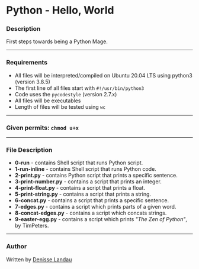# Python - Hello, World

### Description

First steps towards being a Python Mage.

---

### Requirements

- All files will be interpreted/compiled on Ubuntu 20.04 LTS using python3 (version 3.8.5)
- The first line of all files start with ``#!/usr/bin/python3``
- Code uses the ``pycodestyle`` (version 2.7.x)
- All files will be executables
- Length of files will be tested using ``wc``

---

### Given permits: ``chmod u+x``

---

### File Description

- **0-run** - contains Shell script that runs Python script.
- **1-run-inline** - contains Shell script that runs Python code.
- **2-print.py** - contains Python script that prints a specific sentence.
- **3-print-number.py** - contains a script that prints an integer.
- **4-print-float.py** - contains a script that prints a float.
- **5-print-string.py** - contains a script that prints a string.
- **6-concat.py** - contains a script that prints a specific sentence.
- **7-edges.py** - contains a script which prints parts of a given word.
- **8-concat-edges.py** - contains a script which concats strings.
- **9-easter-egg.py** - contains a script which prints _"The Zen of Python"_, by TimPeters.

---
### Author

Written by [Denisse Landau](https://www.linkedin.com/in/denisselandau/ "Denisse Landau")
